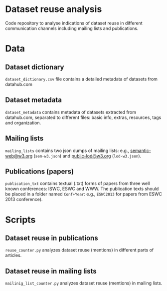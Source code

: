 # Dataset reuse analysis
Code repository to analyse indications of dataset reuse in different communication channels including mailing lists and publications.

# Data
## Dataset dictionary 
`dataset_dictionary.csv` file contains a detailed metadata of datasets from datahub.com

## Dataset metadata
`dataset_metadata` contains metadata of datasets extracted from datahub.com, separated to different files: basic info, extras, resources, tags and organization. 

## Mailing lists
`mailing_lists` contains two json dumps of mailing lists: e.g., semantic-web@w3.org (`sem-w3.json`) and public-lod@w3.org (`lod-w3.json`).

## Publications (papers)
`publication_txt` contains textual (.txt) forms of papers from three well known conferences: ISWC, ESWC and WWW. The publication texts should be placed in a folder named `Conf+Year`: e.g., `ESWC2013` for papers from ESWC 2013 conference).

# Scripts
## Dataset reuse in publications
`reuse_counter.py` analyzes dataset reuse (mentions) in different parts of articles. 
## Dataset reuse in mailing lists
`mailinig_list_counter.py` analyzes dataset reuse (mentions) in mailing lists.
